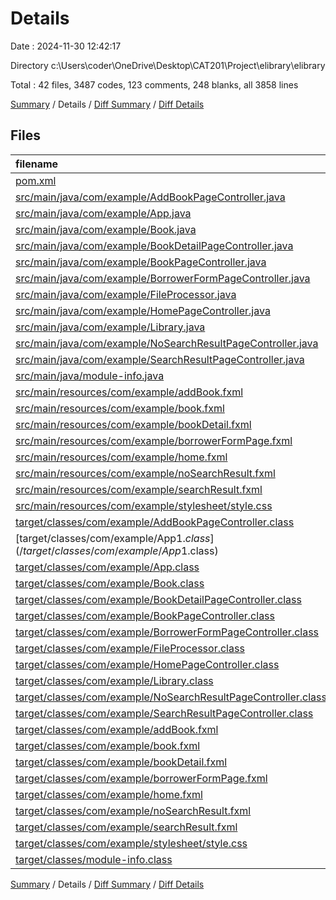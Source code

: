 # Details

Date : 2024-11-30 12:42:17

Directory c:\\Users\\coder\\OneDrive\\Desktop\\CAT201\\Project\\elibrary\\elibrary

Total : 42 files,  3487 codes, 123 comments, 248 blanks, all 3858 lines

[Summary](results.md) / Details / [Diff Summary](diff.md) / [Diff Details](diff-details.md)

## Files
| filename | language | code | comment | blank | total |
| :--- | :--- | ---: | ---: | ---: | ---: |
| [pom.xml](/pom.xml) | XML | 65 | 2 | 0 | 67 |
| [src/main/java/com/example/AddBookPageController.java](/src/main/java/com/example/AddBookPageController.java) | Java | 89 | 9 | 26 | 124 |
| [src/main/java/com/example/App.java](/src/main/java/com/example/App.java) | Java | 75 | 14 | 19 | 108 |
| [src/main/java/com/example/Book.java](/src/main/java/com/example/Book.java) | Java | 70 | 4 | 18 | 92 |
| [src/main/java/com/example/BookDetailPageController.java](/src/main/java/com/example/BookDetailPageController.java) | Java | 67 | 1 | 16 | 84 |
| [src/main/java/com/example/BookPageController.java](/src/main/java/com/example/BookPageController.java) | Java | 145 | 14 | 47 | 206 |
| [src/main/java/com/example/BorrowerFormPageController.java](/src/main/java/com/example/BorrowerFormPageController.java) | Java | 63 | 3 | 21 | 87 |
| [src/main/java/com/example/FileProcessor.java](/src/main/java/com/example/FileProcessor.java) | Java | 28 | 3 | 5 | 36 |
| [src/main/java/com/example/HomePageController.java](/src/main/java/com/example/HomePageController.java) | Java | 15 | 0 | 7 | 22 |
| [src/main/java/com/example/Library.java](/src/main/java/com/example/Library.java) | Java | 39 | 0 | 10 | 49 |
| [src/main/java/com/example/NoSearchResultPageController.java](/src/main/java/com/example/NoSearchResultPageController.java) | Java | 13 | 0 | 5 | 18 |
| [src/main/java/com/example/SearchResultPageController.java](/src/main/java/com/example/SearchResultPageController.java) | Java | 76 | 4 | 19 | 99 |
| [src/main/java/module-info.java](/src/main/java/module-info.java) | Java | 11 | 0 | 4 | 15 |
| [src/main/resources/com/example/addBook.fxml](/src/main/resources/com/example/addBook.fxml) | XML | 179 | 0 | 3 | 182 |
| [src/main/resources/com/example/book.fxml](/src/main/resources/com/example/book.fxml) | XML | 136 | 31 | 3 | 170 |
| [src/main/resources/com/example/bookDetail.fxml](/src/main/resources/com/example/bookDetail.fxml) | XML | 162 | 0 | 3 | 165 |
| [src/main/resources/com/example/borrowerFormPage.fxml](/src/main/resources/com/example/borrowerFormPage.fxml) | XML | 172 | 0 | 3 | 175 |
| [src/main/resources/com/example/home.fxml](/src/main/resources/com/example/home.fxml) | XML | 161 | 0 | 3 | 164 |
| [src/main/resources/com/example/noSearchResult.fxml](/src/main/resources/com/example/noSearchResult.fxml) | XML | 154 | 0 | 3 | 157 |
| [src/main/resources/com/example/searchResult.fxml](/src/main/resources/com/example/searchResult.fxml) | XML | 162 | 0 | 3 | 165 |
| [src/main/resources/com/example/stylesheet/style.css](/src/main/resources/com/example/stylesheet/style.css) | CSS | 0 | 0 | 1 | 1 |
| [target/classes/com/example/AddBookPageController.class](/target/classes/com/example/AddBookPageController.class) | Java | 65 | 0 | 0 | 65 |
| [target/classes/com/example/App$1.class](/target/classes/com/example/App$1.class) | Java | 12 | 0 | 0 | 12 |
| [target/classes/com/example/App.class](/target/classes/com/example/App.class) | Java | 67 | 0 | 1 | 68 |
| [target/classes/com/example/Book.class](/target/classes/com/example/Book.class) | Java | 18 | 0 | 0 | 18 |
| [target/classes/com/example/BookDetailPageController.class](/target/classes/com/example/BookDetailPageController.class) | Java | 34 | 0 | 3 | 37 |
| [target/classes/com/example/BookPageController.class](/target/classes/com/example/BookPageController.class) | Java | 108 | 0 | 0 | 108 |
| [target/classes/com/example/BorrowerFormPageController.class](/target/classes/com/example/BorrowerFormPageController.class) | Java | 32 | 7 | 0 | 39 |
| [target/classes/com/example/FileProcessor.class](/target/classes/com/example/FileProcessor.class) | Java | 32 | 0 | 0 | 32 |
| [target/classes/com/example/HomePageController.class](/target/classes/com/example/HomePageController.class) | Java | 16 | 0 | 0 | 16 |
| [target/classes/com/example/Library.class](/target/classes/com/example/Library.class) | Java | 26 | 0 | 0 | 26 |
| [target/classes/com/example/NoSearchResultPageController.class](/target/classes/com/example/NoSearchResultPageController.class) | Java | 14 | 0 | 0 | 14 |
| [target/classes/com/example/SearchResultPageController.class](/target/classes/com/example/SearchResultPageController.class) | Java | 49 | 0 | 3 | 52 |
| [target/classes/com/example/addBook.fxml](/target/classes/com/example/addBook.fxml) | XML | 179 | 0 | 3 | 182 |
| [target/classes/com/example/book.fxml](/target/classes/com/example/book.fxml) | XML | 136 | 31 | 3 | 170 |
| [target/classes/com/example/bookDetail.fxml](/target/classes/com/example/bookDetail.fxml) | XML | 162 | 0 | 3 | 165 |
| [target/classes/com/example/borrowerFormPage.fxml](/target/classes/com/example/borrowerFormPage.fxml) | XML | 172 | 0 | 3 | 175 |
| [target/classes/com/example/home.fxml](/target/classes/com/example/home.fxml) | XML | 161 | 0 | 3 | 164 |
| [target/classes/com/example/noSearchResult.fxml](/target/classes/com/example/noSearchResult.fxml) | XML | 154 | 0 | 3 | 157 |
| [target/classes/com/example/searchResult.fxml](/target/classes/com/example/searchResult.fxml) | XML | 162 | 0 | 3 | 165 |
| [target/classes/com/example/stylesheet/style.css](/target/classes/com/example/stylesheet/style.css) | CSS | 0 | 0 | 1 | 1 |
| [target/classes/module-info.class](/target/classes/module-info.class) | Java | 6 | 0 | 0 | 6 |

[Summary](results.md) / Details / [Diff Summary](diff.md) / [Diff Details](diff-details.md)